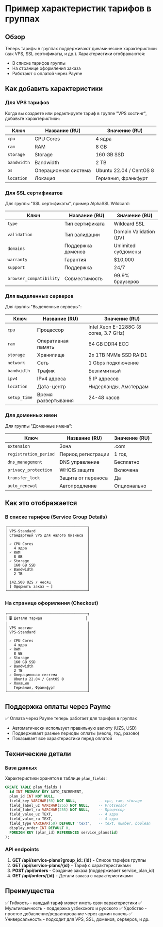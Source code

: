 # Пример характеристик тарифов в группах

## Обзор

Теперь тарифы в группах поддерживают динамические характеристики (как VPS, SSL сертификаты, и др.). Характеристики отображаются:
- В списке тарифов группы
- На странице оформления заказа
- Работают с оплатой через Payme

## Как добавить характеристики

### Для VPS тарифов

Когда вы создаете или редактируете тариф в группе "VPS хостинг", добавьте характеристики:

| Ключ | Название (RU) | Значение (RU) |
|------|---------------|---------------|
| `cpu` | CPU Cores | 4 ядра |
| `ram` | RAM | 8 GB |
| `storage` | Storage | 160 GB SSD |
| `bandwidth` | Bandwidth | 2 TB |
| `os` | Операционная система | Ubuntu 22.04 / CentOS 8 |
| `location` | Локация | Германия, Франкфурт |

### Для SSL сертификатов

Для группы "SSL сертификаты", пример AlphaSSL Wildcard:

| Ключ | Название (RU) | Значение (RU) |
|------|---------------|---------------|
| `type` | Тип сертификата | Wildcard SSL |
| `validation` | Тип валидации | Domain Validation (DV) |
| `domains` | Поддержка доменов | Unlimited субдомены |
| `warranty` | Гарантия | $10,000 |
| `support` | Поддержка | 24/7 |
| `browser_compatibility` | Совместимость | 99.9% браузеров |

### Для выделенных серверов

Для группы "Выделенные серверы":

| Ключ | Название (RU) | Значение (RU) |
|------|---------------|---------------|
| `cpu` | Процессор | Intel Xeon E-2288G (8 cores, 3.7 GHz) |
| `ram` | Оперативная память | 64 GB DDR4 ECC |
| `storage` | Хранилище | 2x 1TB NVMe SSD RAID1 |
| `network` | Сеть | 1 Gbps подключение |
| `bandwidth` | Трафик | Безлимитный |
| `ipv4` | IPv4 адреса | 5 IP адресов |
| `location` | Дата-центр | Нидерланды, Амстердам |
| `setup_time` | Время развертывания | 24-48 часов |

### Для доменных имен

Для группы "Доменные имена":

| Ключ | Название (RU) | Значение (RU) |
|------|---------------|---------------|
| `extension` | Зона | .com |
| `registration_period` | Период регистрации | 1 год |
| `dns_management` | DNS управление | Бесплатно |
| `privacy_protection` | WHOIS защита | Включена |
| `transfer_lock` | Защита от переноса | Да |
| `auto_renewal` | Автопродление | Опционально |

## Как это отображается

### В списке тарифов (Service Group Details)

```
┌─────────────────────────────────────┐
│ VPS-Standard                        │
│ Стандартный VPS для малого бизнеса  │
│                                     │
│ ✓ CPU Cores                         │
│   4 ядра                            │
│ ✓ RAM                               │
│   8 GB                              │
│ ✓ Storage                           │
│   160 GB SSD                        │
│ ✓ Bandwidth                         │
│   2 TB                              │
│                                     │
│ 142,500 UZS / месяц                 │
│ [ Оформить заказ → ]                │
└─────────────────────────────────────┘
```

### На странице оформления (Checkout)

```
┌─────────────────────────────────────┐
│ 🖥 Детали тарифа                    │
│                                     │
│ VPS хостинг                         │
│ VPS-Standard                        │
│                                     │
│ ✓ CPU Cores                         │
│   4 ядра                            │
│ ✓ RAM                               │
│   8 GB                              │
│ ✓ Storage                           │
│   160 GB SSD                        │
│ ✓ Bandwidth                         │
│   2 TB                              │
│ ✓ Операционная система              │
│   Ubuntu 22.04 / CentOS 8           │
│ ✓ Локация                           │
│   Германия, Франкфурт               │
└─────────────────────────────────────┘
```

## Поддержка оплаты через Payme

✅ Оплата через Payme теперь работает для тарифов в группах
- Автоматически использует правильную валюту (UZS, USD)
- Поддерживает разные периоды оплаты (месяц, год, разово)
- Показывает все характеристики перед оплатой

## Технические детали

### База данных

Характеристики хранятся в таблице `plan_fields`:
```sql
CREATE TABLE plan_fields (
  id INT PRIMARY KEY AUTO_INCREMENT,
  plan_id INT NOT NULL,
  field_key VARCHAR(50) NOT NULL,          -- cpu, ram, storage
  field_label_uz VARCHAR(255) NOT NULL,    -- Protsessor
  field_label_ru VARCHAR(255) NOT NULL,    -- Процессор
  field_value_uz TEXT,                     -- 4 ядра
  field_value_ru TEXT,                     -- 4 ядра
  field_type VARCHAR(50) DEFAULT 'text',   -- text, number, boolean
  display_order INT DEFAULT 0,
  FOREIGN KEY (plan_id) REFERENCES service_plans(id)
);
```

### API endpoints

1. **GET /api/service-plans?group_id={id}** - Список тарифов группы
2. **GET /api/service-plans/{id}** - Тариф с характеристиками
3. **POST /api/orders** - Создание заказа (поддерживает service_plan_id)
4. **GET /api/orders/{id}** - Детали заказа с характеристиками

## Преимущества

✅ Гибкость - каждый тариф может иметь свои характеристики
✅ Мультиязычность - поддержка узбекского и русского
✅ Удобство - простое добавление/редактирование через админ панель
✅ Универсальность - подходит для VPS, SSL, доменов, серверов, и др.
